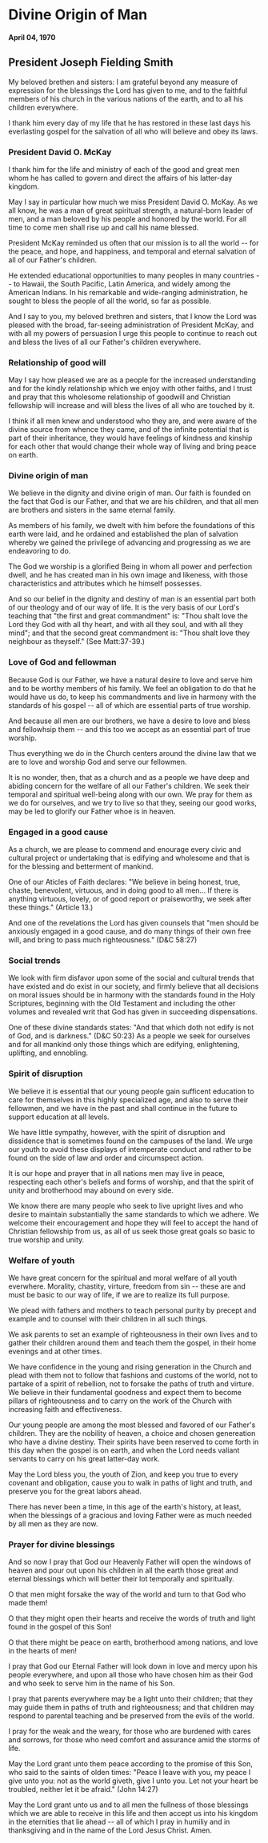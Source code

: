 # Divine Origin of Man
#### April 04, 1970
## President Joseph Fielding Smith

My beloved brethen and sisters: I am grateful beyond any measure of expression
for the blessings the Lord has given to me, and to the faithful members of his
church in the various nations of the earth, and to all his children everywhere.

I thank him every day of my life that he has restored in these last days his
everlasting gospel for the salvation of all who will believe and obey its laws.

### President David O. McKay

I thank him for the life and ministry of each of the good and great men whom he
has called to govern and direct the affairs of his latter-day kingdom.

May I say in particular how much we miss President David O. McKay. As we all
know, he was a man of great spiritual strength, a natural-born leader of men,
and a man beloved by his people and honored by the world. For all time to come
men shall rise up and call his name blessed.

President McKay reminded us often that our mission is to all the world -- for
the peace, and hope, and happiness, and temporal and eternal salvation of all of
our Father's children.

He extended educational opportunities to many peoples in many countries -- to
Hawaii, the South Pacific, Latin America, and widely among the American Indians.
In his remarkable and wide-ranging administration, he sought to bless the people
of all the world, so far as possible.

And I say to you, my beloved brethren and sisters, that I know the Lord was
pleased with the broad, far-seeing administration of President McKay, and with
all my powers of persuasion I urge this people to continue to reach out and
bless the lives of all our Father's children everywhere.

### Relationship of good will

May I say how pleased we are as a people for the increased understanding and for
the kindly relationship which we enjoy with other faiths, and I trust and pray
that this wholesome relationship of goodwill and Christian fellowship will
increase and will bless the lives of all who are touched by it.

I think if all men knew and understood who they are, and were aware of the
divine source from whence they came, and of the infinite potential that is part
of their inheritance, they would have feelings of kindness and kinship for each
other that would change their whole way of living and bring peace on earth.

### Divine origin of man

We believe in the dignity and divine origin of man. Our faith is founded on the
fact that God is our Father, and that we are his children, and that all men are
brothers and sisters in the same eternal family.

As members of his family, we dwelt with him before the foundations of this earth
were laid, and he ordained and established the plan of salvation whereby we
gained the privilege of advancing and progressing as we are endeavoring to do.

The God we worship is a glorified Being in whom all power and perfection dwell,
and he has created man in his own image and likeness, with those characteristics
and attributes which he himself possesses.

And so our belief in the dignity and destiny of man is an essential part both of
our theology and of our way of life. It is the very basis of our Lord's teaching
that "the first and great commandment" is: "Thou shalt love the Lord they God
with all thy heart, and with all they soul, and with all they mind"; and that
the second great commandment is: "Thou shalt love they neighbour as theyself."
(See Matt:37-39.)

### Love of God and fellowman

Because God is our Father, we have a natural desire to love and serve him and to
be worthy members of his family. We feel an obligation to do that he would have
us do, to keep his commandments and live in harmony with the standards of his
gospel -- all of which are essential parts of true worship.

And because all men are our brothers, we have a desire to love and bless and
fellowhsip them -- and this too we accept as an essential part of true worship.

Thus everything we do in the Church centers around the divine law that we are to
love and worship God and serve our fellowmen.

It is no wonder, then, that as a church and as a people we have deep and abiding
concern for the welfare of all our Father's children. We seek their temporal and
spiritual well-being along with our own. We pray for them as we do for
ourselves, and we try to live so that they, seeing our good works, may be led to
glorify our Father whoe is in heaven.

### Engaged in a good cause

As a church, we are please to commend and enourage every civic and cultural
project or undertaking that is edifying and wholesome and that is for the
blessing and betterment of mankind.

One of our Aticles of Faith declares: "We believe in being honest, true, chaste,
benevolent, virtuous, and in doing good to all men... If there is anything
virtuous, lovely, or of good report or praiseworthy, we seek after these
things." (Article 13.)

And one of the revelations the Lord has given counsels that "men should be
anxiously engaged in a good cause, and do many things of their own free will,
and bring to pass much righteousness." (D&C 58:27)

### Social trends

We look with firm disfavor upon some of the social and cultural trends that have
existed and do exist in our society, and firmly believe that all decisions on
moral issues should be in harmony with the standards found in the Holy
Scriptures, beginning with the Old Testament and including the other volumes and
revealed writ that God has given in succeeding dispensations.

One of these divine standards states: "And that which doth not edify is not of
God, and is darkness." (D&C 50:23) As a people we seek for ourselves and for all
mankind only those things which are edifying, enlightening, uplifting, and
ennobling.

### Spirit of disruption

We believe it is essential that our young people gain sufficent education to
care for themselves in this highly specialized age, and also to serve their
fellowmen, and we have in the past and shall continue in the future to support
education at all levels.

We have little sympathy, however, with the spirit of disruption and dissidence
that is sometimes found on the campuses of the land. We urge our youth to avoid
these displays of intemperate conduct and rather to be found on the side of law
and order and circumspect action.

It is our hope and prayer that in all nations men may live in peace, respecting
each other's beliefs and forms of worship, and that the spirit of unity and
brotherhood may abound on every side.

We know there are many people who seek to live upright lives and who desire to
maintain substantially the same standards to which we adhere. We welcome their
encouragement and hope they will feel to accept the hand of Christian fellowship
from us, as all of us seek those great goals so basic to true worship and unity.

### Welfare of youth

We have great concern for the spiritual and moral welfare of all youth
everwhere. Morality, chastity, virture, freedom from sin -- these are and must
be basic to our way of life, if we are to realize its full purpose.

We plead with fathers and mothers to teach personal purity by precept and
example and to counsel with their children in all such things.

We ask parents to set an example of righteousness in their own lives and to
gather their children around them and teach them the gospel, in their home
evenings and at other times.

We have confidence in the young and rising generation in the Church and plead
with them not to follow that fashions and customs of the world, not to partake
of a spirit of rebellion, not to forsake the paths of truth and virture. We
believe in their fundamental goodness and expect them to become pillars of
righteousness and to carry on the work of the Church with increasing faith and
effectiveness.

Our young people are among the most blessed and favored of our Father's
children. They are the nobility of heaven, a choice and chosen genereation who
have a divine destiny. Their spirits have been reserved to come forth in this
day when the gospel is on earth, and when the Lord needs valiant servants to
carry on his great latter-day work.

May the Lord bless you, the youth of Zion, and keep you true to every covenant
and obligation, cause you to walk in paths of light and truth, and preserve you
for the great labors ahead.

There has never been a time, in this age of the earth's history, at least, when
the blessings of a gracious and loving Father were as much needed by all men as
they are now.

### Prayer for divine blessings

And so now I pray that God our Heavenly Father will open the windows of heaven
and pour out upon his children in all the earth those great and eternal
blessings which will better their lot temporally and spiritually.

O that men might forsake the way of the world and turn to that God who made
them!

O that they might open their hearts and receive the words of truth and light
found in the gospel of this Son!

O that there might be peace on earth, brotherhood among nations, and love in the
hearts of men!

I pray that God our Eternal Father will look down in love and mercy upon his
people everywhere, and upon all those who have chosen him as their God and who
seek to serve him in the name of his Son.

I pray that parents everywhere may be a light unto their children; that they may
guide them in paths of truth and righteousness; and that children may respond to
parental teaching and be preserved from the evils of the world.

I pray for the weak and the weary, for those who are burdened with cares and
sorrows, for those who need comfort and assurance amid the storms of life.

May the Lord grant unto them peace according to the promise of this Son, who
said to the saints of olden times: "Peace I leave with you, my peace I give unto
you: not as the world giveth, give I unto you. Let not your heart be troubled,
neither let it be afraid." (John 14:27)

May the Lord grant unto us and to all men the fullness of those blessings which
we are able to receive in this life and then accept us into his kingdom in the
eternities that lie ahead -- all of which I pray in humiliy and in thanksgiving
and in the name of the Lord Jesus Christ. Amen.
